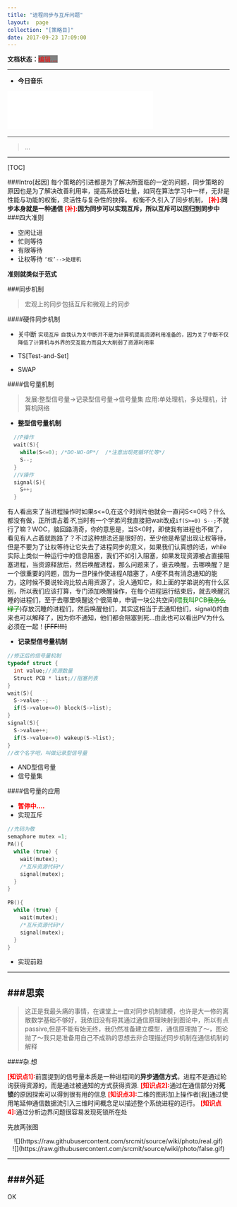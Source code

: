 ```yaml
---
title: "进程同步与互斥问题"
layout:  page
collection: "[策略目]"
date: 2017-09-23 17:09:00
---
```


**文档状态：**<a style="color:red;background-color:gray">编辑....</a>

---
- **今日音乐**
<iframe frameborder="no" border="0" marginwidth="0" marginheight="0" width=330 height=86 src="//music.163.com/outchain/player?type=2&id=286999&auto=0&height=66"></iframe>

---
> ...

---


[TOC]

###Intro[起因]
每个策略的引进都是为了解决所面临的一定的问题，同步策略的原因也是为了解决改善利用率，提高系统吞吐量，如同在算法学习中一样，无非是性能与功能的权衡，灵活性与复杂性的抉择。
权衡不久引入了同步机制，
<b style='color:red'>[补]:</b><b>同步本身就是一种通信</b>
<b style='color:red'>[补]:</b><b>因为同步可以实现互斥，所以互斥可以回归到同步中</b>
###四大准则
- 空闲让进
- 忙则等待
- 有限等待
- 让权等待
    `‘权’-->处理机`

**准则就类似于范式**

###同步机制
>宏观上的同步包括互斥和微观上的同步

####硬件同步机制
- 关中断
    `实现互斥`
    `自我认为关中断并不是为计算机提高资源利用准备的，因为关了中断不仅降低了计算机与外界的交互能力而且大大削弱了资源利用率`
- TS[Test-and-Set]

- SWAP

####信号量机制
> 发展:整型信号量->记录型信号量->信号量集
> 应用:单处理机，多处理机，计算机网络

- **整型信号量机制**

```c
  //P操作
  wait(S){
    while(S<=0); /*DO-NO-OP*/  /*注意出现死循环忙等*/
    S--;
  }
  //V操作
  signal(S){
    S++;
  }
```
有人看出来了当进程操作时如果s<=0,在这个时间片他就会一直问S<=0吗？什么都没有做，正所谓占着*不*,当时有一个学弟问我直接把wait改成`if(S>=0) S--;`不就行了嘛？WOC，脑回路清奇，你的意思是，当S<0时，即使我有进程也不做了，看见有人占着就跑路了？不过这种想法还是很好的，至少他是希望出现让权等待，但是不要为了让权等待让它失去了进程同步的意义，如果我们认真想的话，while实际上类似一种运行中的信息阻塞，我们不如引入阻塞，如果发现资源被占直接阻塞进程，当资源释放后，然后唤醒进程，那么问题来了，谁去唤醒，去哪唤醒？是一个很重要的问题，因为一旦P操作使进程A阻塞了，A便不具有消息通知的能力，这时候不要说轮询比较占用资源了，没人通知它，和上面的学弟说的有什么区别，所以我们应该打算，专门添加唤醒操作，在每个进程运行结束后，就去唤醒沉睡的进程们，至于去哪里唤醒这个很简单，申请一块公共空间(<span style='color:green'>喂我叫PCB<del>我怎么绿了</del></span>)存放沉睡的进程们，然后唤醒他们，其实这相当于去通知他们，signal()的由来也可以解释了，因为你不通知，他们都会阻塞到死...由此也可以看出PV为什么必须在一起！<del>[FFF!!!!]</del>

- **记录型信号量机制**

```c
//修正后的信号量机制
typedef struct {
  int value;//资源数量
  Struct PCB * list;//阻塞列表
}
wait(S){
  S->value--;
  if(S->value<=0) block(S->list);
}
signal(S){
  S->value++;
  if(S->value<=0) wakeup(S->list);
}
//改个名字吧，叫做记录型信号量
```
- AND型信号量
- 信号量集



####信号量的应用
- <b style="color:red">暂停中....</b>
- 实现互斥
```c
//先码为敬
semaphore mutex =1;
PA(){
  while (true) {
    wait(mutex);
    /*互斥资源代码*/
    signal(mutex);
  }
}
```
```c
PB(){
  while (true) {
    wait(mutex);
    /*互斥资源代码*/
    signal(mutex);
  }
}

```
- 实现前趋

---
###思索
---
> 这正是我最头痛的事情，在课堂上一直对同步机制建模，也许是大一修的离散数学基础不够好，我依旧没有将其通过通信原理映射到图论中，所以有点passive,但是不能有始无终，我仍然准备建立模型，通信原理抛了～，图论抛了～我只是准备用自己不成熟的思想去非合理描述同步机制在通信机制的解释

####杂.想

<b style='color:red'>[知识点1]:</b>前面提到的信号量本质是一种进程间的<b>异步通信方式</b>，进程不是通过轮询获得资源的，而是通过被通知的方式获得资源.
<b style='color:red'>[知识点2]:</b>通过在通信部分对<b>死锁</b>的原因探索可以得到很有用的信息
<b style='color:red'>[知识点3]:</b>二维的图形加上操作者[我]通过使用笔延伸通信数据流引入三维时间概念足以描述整个系统进程的运行。
<b style='color:red'>[知识点4]:</b>通过分析边界问题很容易发现死锁所在处

先放两张图

<center style="position:relative; ">
![](https://raw.githubusercontent.com/srcmit/source/wiki/photo/real.gif)
</center>

<center style="position:relative; ">
![](https://raw.githubusercontent.com/srcmit/source/wiki/photo/false.gif)
</center>




---
###外延
---
OK
